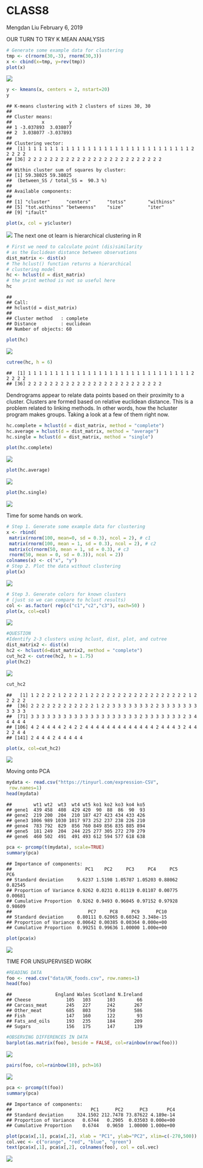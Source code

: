 CLASS8
================
Mengdan Liu
February 6, 2019

OUR TURN TO TRY K MEAN ANALYSIS

``` r
# Generate some example data for clustering
tmp <- c(rnorm(30,-3), rnorm(30,3))
x <- cbind(x=tmp, y=rev(tmp))
plot(x)
```

![](CLASS8_files/figure-markdown_github/unnamed-chunk-1-1.png)

``` r
y <- kmeans(x, centers = 2, nstart=20)
y
```

    ## K-means clustering with 2 clusters of sizes 30, 30
    ## 
    ## Cluster means:
    ##           x         y
    ## 1 -3.037893  3.038077
    ## 2  3.038077 -3.037893
    ## 
    ## Clustering vector:
    ##  [1] 1 1 1 1 1 1 1 1 1 1 1 1 1 1 1 1 1 1 1 1 1 1 1 1 1 1 1 1 1 1 2 2 2 2 2
    ## [36] 2 2 2 2 2 2 2 2 2 2 2 2 2 2 2 2 2 2 2 2 2 2 2 2 2
    ## 
    ## Within cluster sum of squares by cluster:
    ## [1] 59.38025 59.38025
    ##  (between_SS / total_SS =  90.3 %)
    ## 
    ## Available components:
    ## 
    ## [1] "cluster"      "centers"      "totss"        "withinss"    
    ## [5] "tot.withinss" "betweenss"    "size"         "iter"        
    ## [9] "ifault"

``` r
plot(x, col = y$cluster)
```

![](CLASS8_files/figure-markdown_github/unnamed-chunk-2-1.png) The next one ot learn is hierarchical clustering in R

``` r
# First we need to calculate point (dis)similarity
# as the Euclidean distance between observations
dist_matrix <- dist(x)
# The hclust() function returns a hierarchical
# clustering model
hc <- hclust(d = dist_matrix)
# the print method is not so useful here
hc
```

    ## 
    ## Call:
    ## hclust(d = dist_matrix)
    ## 
    ## Cluster method   : complete 
    ## Distance         : euclidean 
    ## Number of objects: 60

``` r
plot(hc)
```

![](CLASS8_files/figure-markdown_github/unnamed-chunk-3-1.png)

``` r
cutree(hc, h = 6)
```

    ##  [1] 1 1 1 1 1 1 1 1 1 1 1 1 1 1 1 1 1 1 1 1 1 1 1 1 1 1 1 1 1 1 2 2 2 2 2
    ## [36] 2 2 2 2 2 2 2 2 2 2 2 2 2 2 2 2 2 2 2 2 2 2 2 2 2

Dendrograms appear to relate data points based on their proximity to a cluster. Clusters are formed based on relative euclidean distance. This is a problem related to linking methods. In other words, how the hcluster program makes groups. Taking a look at a few of them right now.

``` r
hc.complete = hclust(d = dist_matrix, method = "complete")
hc.average = hclust(d = dist_matrix, method = "average")
hc.single = hclust(d = dist_matrix, method = "single")

plot(hc.complete)
```

![](CLASS8_files/figure-markdown_github/unnamed-chunk-4-1.png)

``` r
plot(hc.average)
```

![](CLASS8_files/figure-markdown_github/unnamed-chunk-4-2.png)

``` r
plot(hc.single)
```

![](CLASS8_files/figure-markdown_github/unnamed-chunk-4-3.png)

Time for some hands on work.

``` r
# Step 1. Generate some example data for clustering
x <- rbind(
 matrix(rnorm(100, mean=0, sd = 0.3), ncol = 2), # c1
 matrix(rnorm(100, mean = 1, sd = 0.3), ncol = 2), # c2
 matrix(c(rnorm(50, mean = 1, sd = 0.3), # c3
 rnorm(50, mean = 0, sd = 0.3)), ncol = 2))
colnames(x) <- c("x", "y")
# Step 2. Plot the data without clustering
plot(x)
```

![](CLASS8_files/figure-markdown_github/unnamed-chunk-5-1.png)

``` r
# Step 3. Generate colors for known clusters
# (just so we can compare to hclust results)
col <- as.factor( rep(c("c1","c2","c3"), each=50) )
plot(x, col=col)
```

![](CLASS8_files/figure-markdown_github/unnamed-chunk-5-2.png)

``` r
#QUESTION
#Identify 2-3 clusters using hclust, dist, plot, and cutree
dist_matrix2 <- dist(x)
hc2 <- hclust(d=dist_matrix2, method = "complete")
cut_hc2 <- cutree(hc2, h = 1.75)
plot(hc2)
```

![](CLASS8_files/figure-markdown_github/unnamed-chunk-5-3.png)

``` r
cut_hc2
```

    ##   [1] 1 2 2 2 2 1 2 2 2 2 1 2 2 2 2 2 2 2 2 2 2 2 2 2 2 2 2 2 2 1 2 2 2 2 2
    ##  [36] 2 2 2 2 2 2 2 2 2 2 2 2 1 2 2 3 3 3 3 3 3 3 2 2 3 3 3 3 3 3 3 3 3 3 3
    ##  [71] 3 3 3 3 3 3 3 3 3 3 3 3 3 3 3 3 3 3 3 3 2 3 3 3 3 3 3 3 2 3 4 4 4 4 4
    ## [106] 4 2 4 4 4 4 2 4 2 2 4 4 4 4 4 4 4 4 4 4 4 4 4 2 4 4 4 3 2 4 4 2 2 4 4
    ## [141] 2 4 4 4 2 4 4 4 4 4

``` r
plot(x, col=cut_hc2)
```

![](CLASS8_files/figure-markdown_github/unnamed-chunk-5-4.png)

Moving onto PCA

``` r
mydata <- read.csv("https://tinyurl.com/expression-CSV",
 row.names=1) 
head(mydata)
```

    ##        wt1 wt2  wt3  wt4 wt5 ko1 ko2 ko3 ko4 ko5
    ## gene1  439 458  408  429 420  90  88  86  90  93
    ## gene2  219 200  204  210 187 427 423 434 433 426
    ## gene3 1006 989 1030 1017 973 252 237 238 226 210
    ## gene4  783 792  829  856 760 849 856 835 885 894
    ## gene5  181 249  204  244 225 277 305 272 270 279
    ## gene6  460 502  491  491 493 612 594 577 618 638

``` r
pca <- prcomp(t(mydata), scale=TRUE)
summary(pca)
```

    ## Importance of components:
    ##                           PC1    PC2     PC3     PC4     PC5     PC6
    ## Standard deviation     9.6237 1.5198 1.05787 1.05203 0.88062 0.82545
    ## Proportion of Variance 0.9262 0.0231 0.01119 0.01107 0.00775 0.00681
    ## Cumulative Proportion  0.9262 0.9493 0.96045 0.97152 0.97928 0.98609
    ##                            PC7     PC8     PC9      PC10
    ## Standard deviation     0.80111 0.62065 0.60342 3.348e-15
    ## Proportion of Variance 0.00642 0.00385 0.00364 0.000e+00
    ## Cumulative Proportion  0.99251 0.99636 1.00000 1.000e+00

``` r
plot(pca$x)
```

![](CLASS8_files/figure-markdown_github/unnamed-chunk-7-1.png)

TIME FOR UNSUPERVISED WORK

``` r
#READING DATA
foo <- read.csv("data/UK_foods.csv", row.names=1)
head(foo)
```

    ##                England Wales Scotland N.Ireland
    ## Cheese             105   103      103        66
    ## Carcass_meat       245   227      242       267
    ## Other_meat         685   803      750       586
    ## Fish               147   160      122        93
    ## Fats_and_oils      193   235      184       209
    ## Sugars             156   175      147       139

``` r
#OBSERVING DIFFERENCES IN DATA
barplot(as.matrix(foo), beside = FALSE, col=rainbow(nrow(foo)))
```

![](CLASS8_files/figure-markdown_github/unnamed-chunk-9-1.png)

``` r
pairs(foo, col=rainbow(10), pch=16)
```

![](CLASS8_files/figure-markdown_github/unnamed-chunk-10-1.png)

``` r
pca <- prcomp(t(foo))
summary(pca)
```

    ## Importance of components:
    ##                             PC1      PC2      PC3       PC4
    ## Standard deviation     324.1502 212.7478 73.87622 4.189e-14
    ## Proportion of Variance   0.6744   0.2905  0.03503 0.000e+00
    ## Cumulative Proportion    0.6744   0.9650  1.00000 1.000e+00

``` r
plot(pca$x[,1], pca$x[,2], xlab = "PC1", ylab="PC2", xlim=c(-270,500))
col.vec <- c("orange", "red", "blue", "green")
text(pca$x[,1], pca$x[,2], colnames(foo), col = col.vec)
```

![](CLASS8_files/figure-markdown_github/unnamed-chunk-12-1.png)
